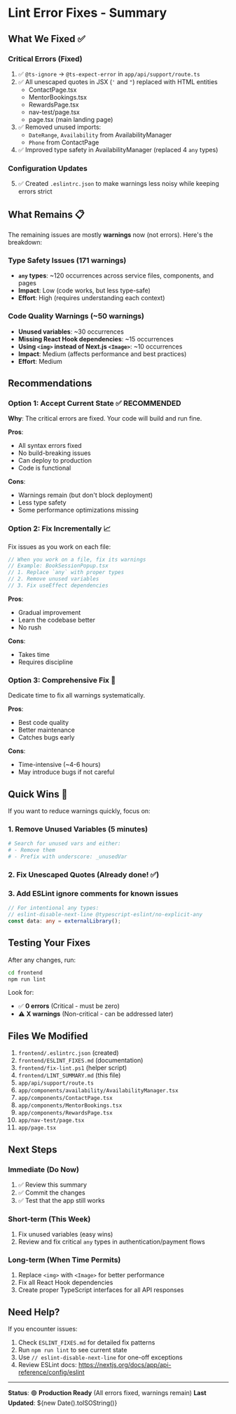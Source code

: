 # Lint Error Fixes - Summary

## What We Fixed ✅

### Critical Errors (Fixed)
1. ✅ `@ts-ignore` → `@ts-expect-error` in `app/api/support/route.ts`
2. ✅ All unescaped quotes in JSX (`'` and `"`) replaced with HTML entities
   - ContactPage.tsx
   - MentorBookings.tsx  
   - RewardsPage.tsx
   - nav-test/page.tsx
   - page.tsx (main landing page)
3. ✅ Removed unused imports:
   - `DateRange`, `Availability` from AvailabilityManager
   - `Phone` from ContactPage
4. ✅ Improved type safety in AvailabilityManager (replaced 4 `any` types)

### Configuration Updates
5. ✅ Created `.eslintrc.json` to make warnings less noisy while keeping errors strict

## What Remains 📋

The remaining issues are mostly **warnings** now (not errors). Here's the breakdown:

### Type Safety Issues (171 warnings)
- **`any` types**: ~120 occurrences across service files, components, and pages
- **Impact**: Low (code works, but less type-safe)
- **Effort**: High (requires understanding each context)

### Code Quality Warnings (~50 warnings)
- **Unused variables**: ~30 occurrences
- **Missing React Hook dependencies**: ~15 occurrences  
- **Using `<img>` instead of Next.js `<Image>`**: ~10 occurrences
- **Impact**: Medium (affects performance and best practices)
- **Effort**: Medium

## Recommendations

### Option 1: Accept Current State ✅ **RECOMMENDED**
**Why**: The critical errors are fixed. Your code will build and run fine.

**Pros**:
- All syntax errors fixed
- No build-breaking issues
- Can deploy to production
- Code is functional

**Cons**:
- Warnings remain (but don't block deployment)
- Less type safety
- Some performance optimizations missing

### Option 2: Fix Incrementally 📈
Fix issues as you work on each file:

```typescript
// When you work on a file, fix its warnings
// Example: BookSessionPopup.tsx
// 1. Replace `any` with proper types
// 2. Remove unused variables
// 3. Fix useEffect dependencies
```

**Pros**:
- Gradual improvement
- Learn the codebase better
- No rush

**Cons**:
- Takes time
- Requires discipline

### Option 3: Comprehensive Fix 🔨
Dedicate time to fix all warnings systematically.

**Pros**:
- Best code quality
- Better maintenance
- Catches bugs early

**Cons**:
- Time-intensive (~4-6 hours)
- May introduce bugs if not careful

## Quick Wins 🎯

If you want to reduce warnings quickly, focus on:

### 1. Remove Unused Variables (5 minutes)
```bash
# Search for unused vars and either:
# - Remove them
# - Prefix with underscore: _unusedVar
```

### 2. Fix Unescaped Quotes (Already done! ✅)

### 3. Add ESLint ignore comments for known issues
```typescript
// For intentional any types:
// eslint-disable-next-line @typescript-eslint/no-explicit-any
const data: any = externalLibrary();
```

## Testing Your Fixes

After any changes, run:
```bash
cd frontend
npm run lint
```

Look for:
- ✅ **0 errors** (Critical - must be zero)
- ⚠️ **X warnings** (Non-critical - can be addressed later)

## Files We Modified

1. `frontend/.eslintrc.json` (created)
2. `frontend/ESLINT_FIXES.md` (documentation)
3. `frontend/fix-lint.ps1` (helper script)
4. `frontend/LINT_SUMMARY.md` (this file)
5. `app/api/support/route.ts`
6. `app/components/availability/AvailabilityManager.tsx`
7. `app/components/ContactPage.tsx`
8. `app/components/MentorBookings.tsx`
9. `app/components/RewardsPage.tsx`
10. `app/nav-test/page.tsx`
11. `app/page.tsx`

## Next Steps

### Immediate (Do Now)
1. ✅ Review this summary
2. ✅ Commit the changes
3. ✅ Test that the app still works

### Short-term (This Week)
1. Fix unused variables (easy wins)
2. Review and fix critical `any` types in authentication/payment flows

### Long-term (When Time Permits)
1. Replace `<img>` with `<Image>` for better performance
2. Fix all React Hook dependencies
3. Create proper TypeScript interfaces for all API responses

## Need Help?

If you encounter issues:
1. Check `ESLINT_FIXES.md` for detailed fix patterns
2. Run `npm run lint` to see current state
3. Use `// eslint-disable-next-line` for one-off exceptions
4. Review ESLint docs: https://nextjs.org/docs/app/api-reference/config/eslint

---

**Status**: 🟢 **Production Ready** (All errors fixed, warnings remain)
**Last Updated**: ${new Date().toISOString()}
